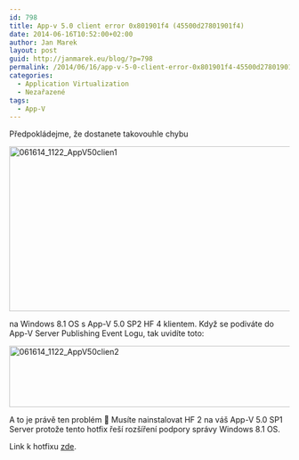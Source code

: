 ```yaml
---
id: 798
title: App-v 5.0 client error 0x801901f4 (45500d27801901f4)
date: 2014-06-16T10:52:00+02:00
author: Jan Marek
layout: post
guid: http://janmarek.eu/blog/?p=798
permalink: /2014/06/16/app-v-5-0-client-error-0x801901f4-45500d27801901f4/
categories:
  - Application Virtualization
  - Nezařazené
tags:
  - App-V
---
```

Předpokládejme, že dostanete takovouhle chybu

[<img title="061614_1122_AppV50clien1" style="border-top: 0px; border-right: 0px; border-bottom: 0px; border-left: 0px; display: inline" border="0" alt="061614_1122_AppV50clien1" src="/wp-content/uploads/2014/12/061614_1122_AppV50clien1_thumb.png" width="659" height="296" />](/wp-content/uploads/2014/12/061614_1122_AppV50clien1.png) 

na Windows 8.1 OS s App-V 5.0 SP2 HF 4 klientem. Když se podiváte do App-V Server Publishing Event Logu, tak uvidíte toto:

[<img title="061614_1122_AppV50clien2" style="border-top: 0px; border-right: 0px; border-bottom: 0px; border-left: 0px; display: inline" border="0" alt="061614_1122_AppV50clien2" src="/wp-content/uploads/2014/12/061614_1122_AppV50clien2_thumb.png" width="671" height="110" />](/wp-content/uploads/2014/12/061614_1122_AppV50clien2.png) 

A to je právě ten problém 🙂 Musíte nainstalovat HF 2 na váš App-V 5.0 SP1 Server protože tento hotfix řeší rozšíření podpory správy Windows 8.1 OS.

Link k hotfixu <a href="http://support.microsoft.com/kb/2897087" target="_blank">zde</a>.
